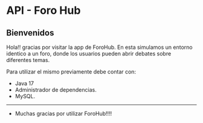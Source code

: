 
# API - Foro Hub

## Bienvenidos
Hola!! gracias por visitar la app de ForoHub. En esta simulamos un entorno identico a un foro, donde los usuarios pueden abrir debates sobre diferentes temas.

Para utilizar el mismo previamente debe contar con:
- Java 17
- Administrador de dependencias.
- MySQL.

---

* Muchas gracias por utilizar ForoHub!!!!








